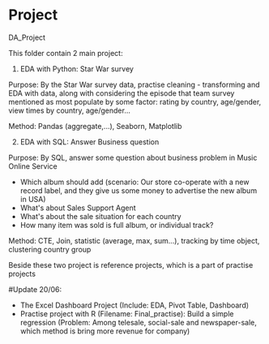 # Project
DA_Project

This folder contain 2 main project:
1. EDA with Python: Star War survey
 
Purpose: By the Star War survey data, practise cleaning - transforming and EDA with data, 
along with considering the episode that team survey mentioned as most populate by some factor: rating by country, age/gender,
view times by country, age/gender...

Method: Pandas (aggregate,...), Seaborn, Matplotlib

2. EDA with SQL: Answer Business question

Purpose: By SQL, answer some question about business problem in Music Online Service
- Which album should add (scenario: Our store co-operate with a new record label, and they give us some money to advertise the new album in USA)
- What's about Sales Support Agent
- What's about the sale situation for each country
- How many item was sold is full album, or individual track?

Method: CTE, Join, statistic (average, max, sum...), tracking by time object, clustering country group

Beside these two project is reference projects, which is a part of practise projects

#Update 20/06: 
- The Excel Dashboard Project (Include: EDA, Pivot Table, Dashboard) 
- Practise project with R (Filename: Final_practise): Build a simple regression (Problem: Among telesale, social-sale and newspaper-sale, which method is bring more revenue for company)
